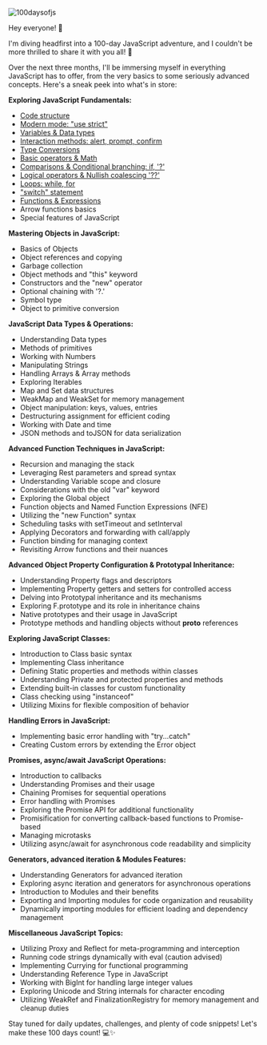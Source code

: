 ![100daysofjs](https://github.com/lassiecoder/100daysofjs/assets/17312616/05e9143b-cde4-4c29-9a25-2870dfb75db0)


Hey everyone! 👋

I'm diving headfirst into a 100-day JavaScript adventure, and I couldn't be more thrilled to share it with you all! 🎉

Over the next three months, I'll be immersing myself in everything JavaScript has to offer, from the very basics to some seriously advanced concepts. Here's a sneak peek into what's in store:

**Exploring JavaScript Fundamentals:**
- [Code structure](https://github.com/lassiecoder/100daysofjs/tree/code-structure-and-modern-mode)
- [Modern mode: "use strict"](https://github.com/lassiecoder/100daysofjs/tree/code-structure-and-modern-mode)
- [Variables & Data types](https://github.com/lassiecoder/100daysofjs/tree/variables-and-data-types)
- [Interaction methods: alert, prompt, confirm](https://github.com/lassiecoder/100daysofjs/tree/interaction-and-type-conversions)
- [Type Conversions](https://github.com/lassiecoder/100daysofjs/tree/interaction-and-type-conversions)
- [Basic operators & Math](https://github.com/lassiecoder/100daysofjs/tree/basic-operators-and-math) 
- [Comparisons & Conditional branching: if, '?'](https://github.com/lassiecoder/100daysofjs/tree/comparisons-and-conditional-branching)
- [Logical operators & Nullish coalescing '??'](https://github.com/lassiecoder/100daysofjs/tree/logical-operators-and-nullish-coalescing)
- [Loops: while, for](https://github.com/lassiecoder/100daysofjs/tree/loops)
- ["switch" statement](https://github.com/lassiecoder/100daysofjs/tree/switch-statement)
- [Functions & Expressions](https://github.com/lassiecoder/100daysofjs/tree/functions-and-expressions)
- Arrow functions basics
- Special features of JavaScript

**Mastering Objects in JavaScript:**
- Basics of Objects
- Object references and copying
- Garbage collection
- Object methods and "this" keyword
- Constructors and the "new" operator
- Optional chaining with '?.'
- Symbol type
- Object to primitive conversion

**JavaScript Data Types & Operations:**
- Understanding Data types
- Methods of primitives
- Working with Numbers
- Manipulating Strings
- Handling Arrays & Array methods
- Exploring Iterables
- Map and Set data structures
- WeakMap and WeakSet for memory management
- Object manipulation: keys, values, entries
- Destructuring assignment for efficient coding
- Working with Date and time
- JSON methods and toJSON for data serialization

**Advanced Function Techniques in JavaScript:**
- Recursion and managing the stack
- Leveraging Rest parameters and spread syntax
- Understanding Variable scope and closure
- Considerations with the old "var" keyword
- Exploring the Global object
- Function objects and Named Function Expressions (NFE)
- Utilizing the "new Function" syntax
- Scheduling tasks with setTimeout and setInterval
- Applying Decorators and forwarding with call/apply
- Function binding for managing context
- Revisiting Arrow functions and their nuances

**Advanced Object Property Configuration & Prototypal Inheritance:**
- Understanding Property flags and descriptors
- Implementing Property getters and setters for controlled access
- Delving into Prototypal inheritance and its mechanisms
- Exploring F.prototype and its role in inheritance chains
- Native prototypes and their usage in JavaScript
- Prototype methods and handling objects without __proto__ references

**Exploring JavaScript Classes:**
- Introduction to Class basic syntax
- Implementing Class inheritance
- Defining Static properties and methods within classes
- Understanding Private and protected properties and methods
- Extending built-in classes for custom functionality
- Class checking using "instanceof"
- Utilizing Mixins for flexible composition of behavior

**Handling Errors in JavaScript:**
- Implementing basic error handling with "try...catch"
- Creating Custom errors by extending the Error object

**Promises, async/await JavaScript Operations:**
- Introduction to callbacks
- Understanding Promises and their usage
- Chaining Promises for sequential operations
- Error handling with Promises
- Exploring the Promise API for additional functionality
- Promisification for converting callback-based functions to Promise-based
- Managing microtasks
- Utilizing async/await for asynchronous code readability and simplicity

**Generators, advanced iteration & Modules Features:**
- Understanding Generators for advanced iteration
- Exploring async iteration and generators for asynchronous operations
- Introduction to Modules and their benefits
- Exporting and Importing modules for code organization and reusability
- Dynamically importing modules for efficient loading and dependency management

**Miscellaneous JavaScript Topics:**
- Utilizing Proxy and Reflect for meta-programming and interception
- Running code strings dynamically with eval (caution advised)
- Implementing Currying for functional programming
- Understanding Reference Type in JavaScript
- Working with BigInt for handling large integer values
- Exploring Unicode and String internals for character encoding
- Utilizing WeakRef and FinalizationRegistry for memory management and cleanup duties

Stay tuned for daily updates, challenges, and plenty of code snippets! Let's make these 100 days count! 💻✨

